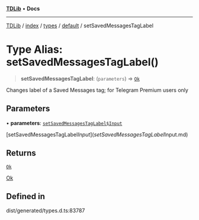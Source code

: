 [**TDLib**](../../../../../../README.md) • **Docs**

***

[TDLib](../../../../../../modules.md) / [index](../../../../../README.md) / [types](../../../README.md) / [default](../README.md) / setSavedMessagesTagLabel

# Type Alias: setSavedMessagesTagLabel()

> **setSavedMessagesTagLabel**: (`parameters`) => [`Ok`](Ok-1.md)

Changes label of a Saved Messages tag; for Telegram Premium users only

## Parameters

• **parameters**: [`setSavedMessagesTagLabel$Input`](setSavedMessagesTagLabel$Input.md)

[setSavedMessagesTagLabel$Input](setSavedMessagesTagLabel$Input.md)

## Returns

[`Ok`](Ok-1.md)

[Ok](Ok-1.md)

## Defined in

dist/generated/types.d.ts:83787
